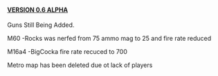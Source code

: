 <!DOCTYPE html>
<html>
<body>


  
<a href="https://www.roblox.com/games/9041920724/TEST-PLACE"><h4>VERSION 0.6 ALPHA</a></h4>
 
<p>Guns Still Being Added.</p>
<p>M60 -Rocks was nerfed from 75 ammo mag to 25 and fire rate reduced</p>
  <p>M16a4 -BigCocka fire rate recuced to 700</p>
  <p>Metro map has been deleted due ot lack of players</p>
</body>
</html>

